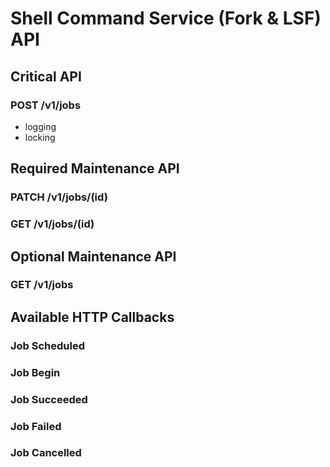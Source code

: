 # Shell Command Service (Fork & LSF) API

## Critical API

### POST /v1/jobs
<!-- submit -->
- logging
- locking


## Required Maintenance API

### PATCH /v1/jobs/(id)
<!-- cancel job -->
<!-- ?modify a job -->

### GET /v1/jobs/(id)
<!-- job status -->


## Optional Maintenance API

### GET /v1/jobs
<!-- list known jobs (ephemeral) -->


## Available HTTP Callbacks

### Job Scheduled
### Job Begin
### Job Succeeded
### Job Failed
### Job Cancelled
